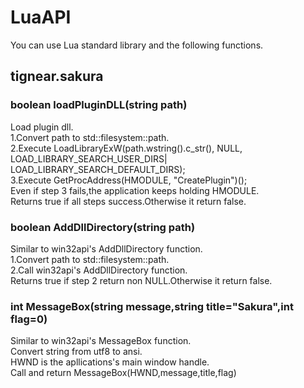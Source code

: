 # LuaAPI
You can use Lua standard library and the following functions.
## tignear.sakura
  
### boolean loadPluginDLL(string path)
Load plugin dll.  
1.Convert path to std::filesystem::path.  
2.Execute LoadLibraryExW(path.wstring().c_str(), NULL, LOAD_LIBRARY_SEARCH_USER_DIRS| LOAD_LIBRARY_SEARCH_DEFAULT_DIRS);  
3.Execute GetProcAddress(HMODULE, "CreatePlugin")();  
Even if step 3 fails,the application keeps holding HMODULE.  
Returns true if all steps success.Otherwise it return false.  

### boolean AddDllDirectory(string path)
Similar to win32api's AddDllDirectory function.  
1.Convert path to std::filesystem::path.  
2.Call win32api's AddDllDirectory function.  
Returns true if step 2 return non NULL.Otherwise it return false.  

### int MessageBox(string message,string title="Sakura",int flag=0)
Similar to win32api's MessageBox function.  
Convert string from utf8 to ansi.  
HWND is the apllications's main window handle.  
Call and return MessageBox(HWND,message,title,flag)  